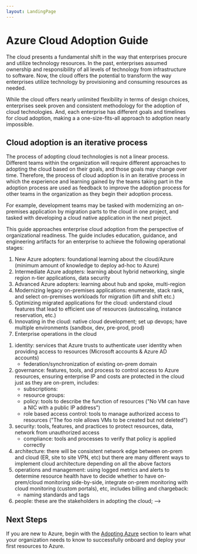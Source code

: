```yaml
---
layout: LandingPage
---
```


# Azure Cloud Adoption Guide

The cloud presents a fundamental shift in the way that enterprises procure and utilize technology resources. In the past, enterprises assumed ownership and responsibility of all levels of technology from infrastructure to software. Now, the cloud offers the potential to transform the way enterprises utilize technology by provisioning and consuming resources as needed.

While the cloud offers nearly unlimited flexibility in terms of design choices, enterprises seek proven and consistent methodology for the adoption of cloud technologies. And, each enterprise has different goals and timelines for cloud adoption, making a a one-size-fits-all approach to adoption nearly impossible.

## Cloud adoption is an iterative process

The process of adopting cloud technologies is not a linear process. Different teams within the organization will require different approaches to adopting the cloud based on their goals, and those goals may change over time. Therefore, the process of cloud adoption is in an iterative process in which the experience and learning gained by the teams taking part in the adoption process are used as feedback to improve the adoption process for other teams in the organization as they begin their adoption process.

For example, development teams may be tasked with modernizing an on-premises application by migration parts to the cloud in one project, and tasked with developing a cloud native application in the next project.

This guide approaches enterprise cloud adoption from the perspective of organizational readiness. The guide includes education, guidance, and engineering artifacts for an enterprise to achieve the following operational stages:

1. New Azure adopters: foundational learning about the cloud/Azure (minimum amount of knowledge to deploy ad-hoc to Azure)
2. Intermediate Azure adopters: learning about hybrid networking, single region n-tier applications, data security
3. Advanced Azure adopters: learning about hub and spoke, multi-region
4. Modernizing legacy on-premises applications: enumerate, stack rank, and select on-premises workloads for migration (lift and shift etc.)
5. Optimizing migrated applications for the cloud: understand cloud features that lead to efficient use of resources (autoscaling, instance reservation, etc.)
6. Innovating in the cloud: native cloud development; set up devops; have multiple environments (sandbox, dev, pre-prod, prod)
7. Enterprise operations in the cloud

<!--- TODO: add content to describe intended audience for this guide --->

1. identity: services that Azure trusts to authenticate user identity when providing access to resources (Microsoft accounts & Azure AD accounts)
    - federation/synchronization of existing on-prem domain
2. governance: features, tools, and process to control access to Azure resources, ensuring enterprise IP and costs are protected in the cloud just as they are on-prem, includes:
    - subscriptions:
    - resource groups: 
    - policy: tools to describe the function of resources ("No VM can have a NIC with a public IP address")
    - role based access control: tools to manage authorized access to resources ("The foo role allows VMs to be created but not deleted")
3. security: tools, features, and practices to protect resources, data, network from unauthorized access
    - compliance: tools and processes to verify that policy is applied correctly
4. architecture: there will be consistent network edge between on-prem and cloud (ER, site to site VPN, etc) but there are many different ways to implement cloud architecture depending on all the above factors
5. operations and management: using logged metrics and alerts to determine resource health
have to decide whether to have on-prem/cloud monitoring side-by-side, integrate on-prem monitoring with cloud monitoring (custom portals), etc, includes billing and chargeback: 
    - naming standards and tags
6. people: these are the stakeholders in adopting the cloud; -->

## Next Steps

If you are new to Azure, begin with the [Adopting Azure](/adoption-stage) section to learn what your organization needs to know to successfully onboard and deploy your first resources to Azure.